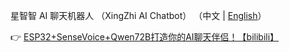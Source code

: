 星智智 AI 聊天机器人 （XingZhi AI Chatbot）
（中文 | [English](README_en.md)）


👉 [ESP32+SenseVoice+Qwen72B打造你的AI聊天伴侣！【bilibili】]([https://www.bilibili.com/video/BV11msTenEH3/?share_source=copy_web&vd_source=ee1aafe19d6e60cf22e60a93881faeba)

